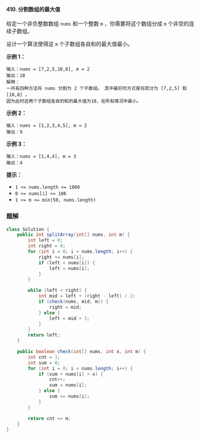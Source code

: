 #### 410. 分割数组的最大值

给定一个非负整数数组 `nums` 和一个整数 `m` ，你需要将这个数组分成 `m` 个非空的连续子数组。

设计一个算法使得这 `m` 个子数组各自和的最大值最小。

**示例 1：**

```shell
输入：nums = [7,2,5,10,8], m = 2
输出：18
解释：
一共有四种方法将 nums 分割为 2 个子数组。 其中最好的方式是将其分为 [7,2,5] 和 [10,8] 。
因为此时这两个子数组各自的和的最大值为18，在所有情况中最小。
```

**示例 2：**

```shell
输入：nums = [1,2,3,4,5], m = 2
输出：9
```

**示例 3：**

```shell
输入：nums = [1,4,4], m = 3
输出：4
```

**提示：**

- `1 <= nums.length <= 1000`
- `0 <= nums[i] <= 106`
- `1 <= m <= min(50, nums.length)`

### 题解

```java
class Solution {
    public int splitArray(int[] nums, int m) {
        int left = 0;
        int right = 0;
        for (int i = 0; i < nums.length; i++) {
            right += nums[i];
            if (left < nums[i]) {
                left = nums[i];
            }
        }

        while (left < right) {
            int mid = left + (right - left) / 2;
            if (check(nums, mid, m)) {
                right = mid;
            } else {
                left = mid + 1;
            }
        }
        return left;
    }

    public boolean check(int[] nums, int x, int m) {
        int cnt = 1;
        int sum = 0;
        for (int i = 0; i < nums.length; i++) {
            if (sum + nums[i] > x) {
                cnt++;
                sum = nums[i];
            } else {
                sum += nums[i];
            }
        }

        return cnt <= m;
    }
}
```

